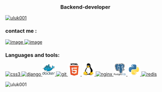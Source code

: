 <h3 align="center">Backend-developer</h3>

<p align="left"> <a href="https://github.com/ryo-ma/github-profile-trophy"> <img src="https://github-profile-trophy.vercel.app/?username=uluk001" alt="uluk001" /></a> </p>

<h3 align="left">contact me :</h3>
<p align="left">
<a href="https://linkedin.com/in/ismailov uluk" target="blank"><img width="73" alt="image" src="https://github.com/uluk001/uluk001/assets/96724618/d1be47c4-41a7-4c78-a910-747235d42ed8">
</а>
<a href="https://instagram.com/ismailovvv.001" target="blank"><img width="69" alt="image" src="https://github.com/uluk001/uluk001/assets/96724618/edb9d5ab-5e83-4135-a063-1733856aefb4">
</a>

</p>

<h3 align="left ">Languages and tools:</h3>
<p align="left"> <a href="https://www.w3schools.com/css/" target="_blank" rel="noreferrer"> <img src="https://raw.githubusercontent. com/devicons/devicon/master/icons/css3/css3-original-wordmark.svg" alt="css3" width="40" height="40"/> </a> <a href="https:// www.djangoproject.com/" target="_blank" rel="noreferrer"> <img src="https://cdn.worldvectorlogo.com/logos/django.svg" alt="django" width="40" height ="40"/> </a> <a href="https://www.docker.com/" target="_blank" rel="noreferrer"> <img src="https://raw.githubusercontent.com/devicons/devicon/master/icons/docker/docker-original-wordmark.svg" alt="docker" width="40" height="40"/> </a> <a href="https:// git-scm.com/" target="_blank" rel="noreferrer"> <img src="https://www.vectorlogo.zone/logos/git-scm/git-scm-icon.svg" alt=" git" width="40" height="40"/> </a> <a href="https://www.w3.org/html/" target="_blank" rel="noreferrer"> <img src ="https://raw.githubusercontent.com/devicons/devicon/master/icons/html5/html5-original-wordmark.svg" alt="html5" width="40" height="40"/> </a > <a href="https://www.linux.org/" target="_blank" rel="noreferrer"> <img src="https://raw.githubusercontent.com/devicons/devicon/master/icons/linux/linux-original.svg" alt=" linux" width="40" height="40"/> </a> <a href="https://www.nginx.com" target="_blank" rel="noreferrer"> <img src="https ://raw.githubusercontent.com/devicons/devicon/master/icons/nginx/nginx-original.svg" alt="nginx" width="40" height="40"/> </a> <a href= "https://www.postgresql.org" target="_blank" rel="noreferrer"> <img src="https://raw.githubusercontent.com/devicons/devicon/master/icons/postgresql/postgresql-original-wordmark.svg" alt="postgresql" width="40" height="40"/> </a> <a href="https:// www.python.org" target="_blank" rel="noreferrer"> <img src="https://raw.githubusercontent.com/devicons/devicon/master/icons/python/python-original.svg" alt= "python" width="40" height="40"/> </a> <a href="https://redis.io" target="_blank" rel="noreferrer"> <img src="https: //raw.githubusercontent.com/devicons/devicon/master/icons/redis/redis-original-wordmark.svg" alt="redis" width="40" height="40"/> </a></p>

<p><img align="center" src="https://github-readme-stats.vercel.app/api/top-langs?username=uluk001&show_icons=true&locale=en&layout=compact" alt="uluk001" /> </p>
